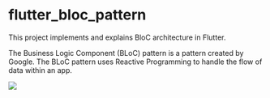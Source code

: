 # flutter_bloc_pattern

This project implements and explains BloC architecture in Flutter.

The Business Logic Component (BLoC) pattern is a pattern created by Google. The BLoC pattern uses Reactive Programming to handle the flow of data within an app. 

![](https://github.com/amitgupta0294/Flutter-BloC_Pattern/blob/master/Screenshot_1574944155.png?raw=true|width=100)

